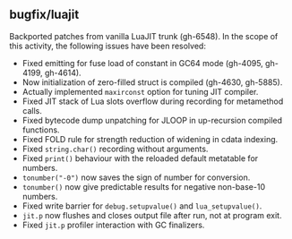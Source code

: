 ## bugfix/luajit

Backported patches from vanilla LuaJIT trunk (gh-6548). In the scope of this
activity, the following issues have been resolved:

* Fixed emitting for fuse load of constant in GC64 mode (gh-4095, gh-4199, gh-4614).
* Now initialization of zero-filled struct is compiled (gh-4630, gh-5885).
* Actually implemented `maxirconst` option for tuning JIT compiler.
* Fixed JIT stack of Lua slots overflow during recording for metamethod calls.
* Fixed bytecode dump unpatching for JLOOP in up-recursion compiled functions.
* Fixed FOLD rule for strength reduction of widening in cdata indexing.
* Fixed `string.char()` recording without arguments.
* Fixed `print()` behaviour with the reloaded default metatable for numbers.
* `tonumber("-0")` now saves the sign of number for conversion.
* `tonumber()` now give predictable results for negative non-base-10 numbers.
* Fixed write barrier for `debug.setupvalue()` and `lua_setupvalue()`.
* `jit.p` now flushes and closes output file after run, not at program exit.
* Fixed `jit.p` profiler interaction with GC finalizers.
